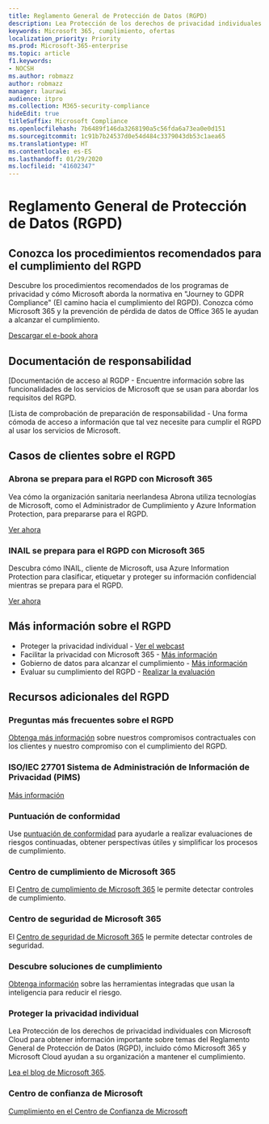 ```yaml
---
title: Reglamento General de Protección de Datos (RGPD)
description: Lea Protección de los derechos de privacidad individuales con Microsoft Cloud para obtener información importante sobre temas del Reglamento General de Protección de Datos (RGPD), incluido cómo Microsoft 365 y Microsoft Cloud ayudan a su organización a mantener el cumplimiento.
keywords: Microsoft 365, cumplimiento, ofertas
localization_priority: Priority
ms.prod: Microsoft-365-enterprise
ms.topic: article
f1.keywords:
- NOCSH
ms.author: robmazz
author: robmazz
manager: laurawi
audience: itpro
ms.collection: M365-security-compliance
hideEdit: true
titleSuffix: Microsoft Compliance
ms.openlocfilehash: 7b6489f146da3268190a5c56fda6a73ea0e0d151
ms.sourcegitcommit: 1c91b7b24537d0e54d484c3379043db53c1aea65
ms.translationtype: HT
ms.contentlocale: es-ES
ms.lasthandoff: 01/29/2020
ms.locfileid: "41602347"
---
```

# <a name="general-data-protection-regulation-gdpr"></a>Reglamento General de Protección de Datos (RGPD)

## <a name="learn-about-gdpr-compliance-best-practices"></a>Conozca los procedimientos recomendados para el cumplimiento del RGPD

Descubre los procedimientos recomendados de los programas de privacidad y cómo Microsoft aborda la normativa en "Journey to GDPR Compliance" (El camino hacia el cumplimiento del RGPD). Conozca cómo Microsoft 365 y la prevención de pérdida de datos de Office 365 le ayudan a alcanzar el cumplimiento.

[Descargar el e-book ahora](https://go.microsoft.com/fwlink/p/?linkid=2048383)

## <a name="accountability-documentation"></a>Documentación de responsabilidad

[Documentación de acceso al RGDP - Encuentre información sobre las funcionalidades de los servicios de Microsoft que se usan para abordar los requisitos del RGPD.

[Lista de comprobación de preparación de responsabilidad - Una forma cómoda de acceso a información que tal vez necesite para cumplir el RGPD al usar los servicios de Microsoft.

## <a name="gdpr-customer-stories"></a>Casos de clientes sobre el RGPD

### <a name="abrona-prepares-for-gdpr-with-microsoft-365"></a>Abrona se prepara para el RGPD con Microsoft 365

Vea cómo la organización sanitaria neerlandesa Abrona utiliza tecnologías de Microsoft, como el Administrador de Cumplimiento y Azure Information Protection, para prepararse para el RGPD.

[Ver ahora](https://go.microsoft.com/fwlink/p/?linkid=2048705)

### <a name="inail-prepares-for-gdpr-with-microsoft-365"></a>INAIL se prepara para el RGPD con Microsoft 365

Descubra cómo INAIL, cliente de Microsoft, usa Azure Information Protection para clasificar, etiquetar y proteger su información confidencial mientras se prepara para el RGPD.

[Ver ahora](https://go.microsoft.com/fwlink/p/?linkid=2048894)

## <a name="more-information-on-gdpr"></a>Más información sobre el RGPD

- Proteger la privacidad individual - [Ver el webcast](https://go.microsoft.com/fwlink/p/?linkid=2048711)
- Facilitar la privacidad con Microsoft 365 - [Más información](https://go.microsoft.com/fwlink/p/?linkid=2048712)
- Gobierno de datos para alcanzar el cumplimiento - [Más información](https://go.microsoft.com/fwlink/p/?linkid=2052751)
- Evaluar su cumplimiento del RGPD - [Realizar la evaluación](https://go.microsoft.com/fwlink/?linkid=2048712)

## <a name="additional-gdpr-resources"></a>Recursos adicionales del RGPD

### <a name="gdpr-faq"></a>Preguntas más frecuentes sobre el RGPD

[Obtenga más información](https://www.microsoft.com/trust-center/privacy/gdpr-faqs) sobre nuestros compromisos contractuales con los clientes y nuestro compromiso con el cumplimiento del RGPD.

### <a name="isoiec-27701-privacy-information-management-system-pims"></a>ISO/IEC 27701 Sistema de Administración de Información de Privacidad (PIMS)

[Más información](offering-iso-27701.md)

### <a name="compliance-score"></a>Puntuación de conformidad

Use [puntuación de conformidad](compliance-score.md) para ayudarle a realizar evaluaciones de riesgos continuadas, obtener perspectivas útiles y simplificar los procesos de cumplimiento.

### <a name="microsoft-365-compliance-center"></a>Centro de cumplimiento de Microsoft 365

El [Centro de cumplimiento de Microsoft 365](microsoft-365-compliance-center.md) le permite detectar controles de cumplimiento.

### <a name="microsoft-365-security-center"></a>Centro de seguridad de Microsoft 365

El [Centro de seguridad de Microsoft 365](https://docs.microsoft.com/microsoft-365/security/mtp/overview-security-center) le permite detectar controles de seguridad.

### <a name="discover-compliance-solutions"></a>Descubre soluciones de cumplimiento

[Obtenga información](https://products.office.com/business/security-and-compliance/compliance-solutions) sobre las herramientas integradas que usan la inteligencia para reducir el riesgo.

### <a name="safeguard-individual-privacy"></a>Proteger la privacidad individual

Lea Protección de los derechos de privacidad individuales con Microsoft Cloud para obtener información importante sobre temas del Reglamento General de Protección de Datos (RGPD), incluido cómo Microsoft 365 y Microsoft Cloud ayudan a su organización a mantener el cumplimiento.

[Lea el blog de Microsoft 365](https://go.microsoft.com/fwlink/p/?linkid=2048733).

### <a name="microsoft-trust-center"></a>Centro de confianza de Microsoft

[Cumplimiento en el Centro de Confianza de Microsoft](https://www.microsoft.com/trust-center/compliance/compliance-overview)
